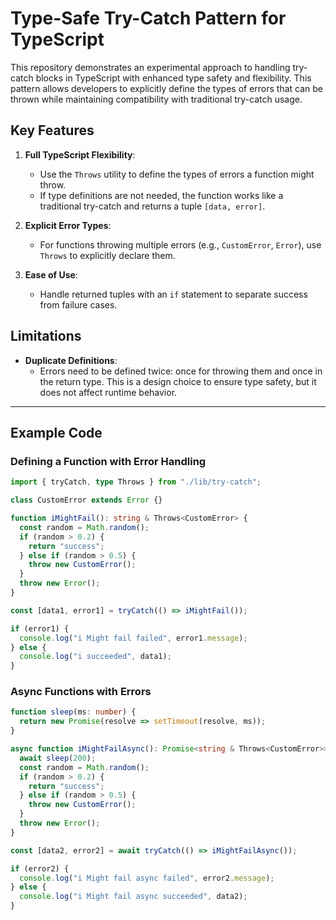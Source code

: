 # Type-Safe Try-Catch Pattern for TypeScript

This repository demonstrates an experimental approach to handling try-catch blocks in TypeScript with enhanced type safety and flexibility. This pattern allows developers to explicitly define the types of errors that can be thrown while maintaining compatibility with traditional try-catch usage.

## Key Features

1. **Full TypeScript Flexibility**: 
   - Use the `Throws` utility to define the types of errors a function might throw.
   - If type definitions are not needed, the function works like a traditional try-catch and returns a tuple `[data, error]`.

2. **Explicit Error Types**:
   - For functions throwing multiple errors (e.g., `CustomError`, `Error`), use `Throws` to explicitly declare them.

3. **Ease of Use**:
   - Handle returned tuples with an `if` statement to separate success from failure cases.

## Limitations

- **Duplicate Definitions**: 
  - Errors need to be defined twice: once for throwing them and once in the return type. This is a design choice to ensure type safety, but it does not affect runtime behavior.

---

## Example Code

### Defining a Function with Error Handling

```typescript
import { tryCatch, type Throws } from "./lib/try-catch";

class CustomError extends Error {}

function iMightFail(): string & Throws<CustomError> {
  const random = Math.random();
  if (random > 0.2) {
    return "success";
  } else if (random > 0.5) {
    throw new CustomError();
  }
  throw new Error();
}

const [data1, error1] = tryCatch(() => iMightFail());

if (error1) {
  console.log("i Might fail failed", error1.message);
} else {
  console.log("i succeeded", data1);
}

```

### Async Functions with Errors

```typescript
function sleep(ms: number) {
  return new Promise(resolve => setTimeout(resolve, ms));
}

async function iMightFailAsync(): Promise<string & Throws<CustomError>> {
  await sleep(200);
  const random = Math.random();
  if (random > 0.2) {
    return "success";
  } else if (random > 0.5) {
    throw new CustomError();
  }
  throw new Error();
}

const [data2, error2] = await tryCatch(() => iMightFailAsync());

if (error2) {
  console.log("i Might fail async failed", error2.message);
} else {
  console.log("i Might fail async succeeded", data2);
}
```

